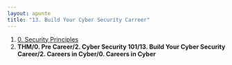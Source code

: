 ```yaml
---
layout: apunte
title: "13. Build Your Cyber Security Carreer"
---
```


1. [0. Security Principles](/apuntes/thm/0-pre-career/2-cyber-security-101/13-build-your-cyber-security-career/1-security-principles/0-security-principles/)
2. **THM/0. Pre Career/2. Cyber Security 101/13. Build Your Cyber Security Career/2. Careers in Cyber/0. Careers in Cyber**
